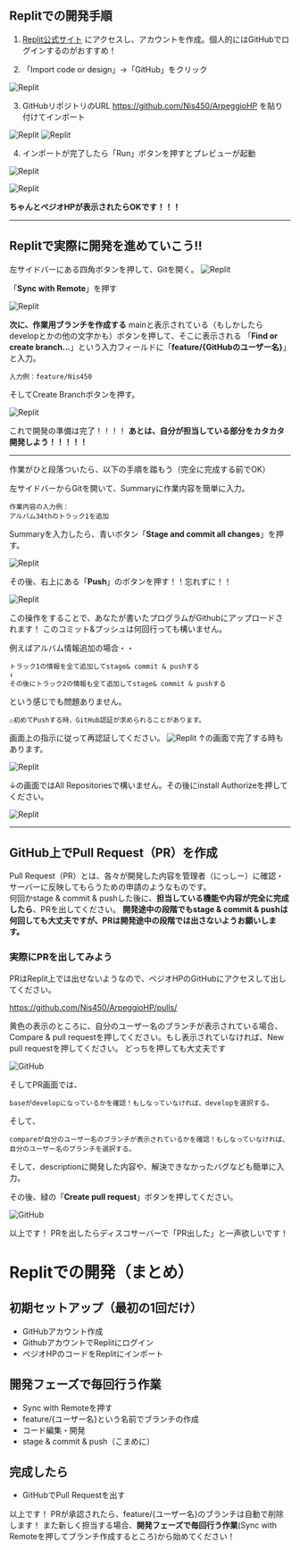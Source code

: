 ## Replitでの開発手順

1. [Replit公式サイト](https://replit.com/) にアクセスし、アカウントを作成。個人的にはGitHubでログインするのがおすすめ！

2. 「Import code or design」→「GitHub」をクリック

![Replit](./readme_pictures/replit_import.png)

3. GitHubリポジトリのURL
https://github.com/Nis450/ArpeggioHP
を貼り付けてインポート

![Replit](./readme_pictures/replit_url_input.png)
![Replit](./readme_pictures/replit_import_enter.png)

4. インポートが完了したら「Run」ボタンを押すとプレビューが起動

![Replit](./readme_pictures/replit_run.png)

![Replit](./readme_pictures/replit_preview.png)

**ちゃんとペジオHPが表示されたらOKです！！！**

---

## Replitで実際に開発を進めていこう‼️

左サイドバーにある四角ボタンを押して、Gitを開く。
![Replit](./readme_pictures/replit_git.png)

「**Sync with Remote**」を押す

![Replit](./readme_pictures/replit_sync.png)

**次に、作業用ブランチを作成する**
mainと表示されている（もしかしたらdevelopとかの他の文字かも）ボタンを押して、そこに表示される
「**Find or create branch...**」という入力フィールドに「**feature/{GitHubのユーザー名}**」と入力。

```入力例
入力例：feature/Nis450
```

そしてCreate Branchボタンを押す。

![Replit](./readme_pictures/replit_create_branch.png)

これで開発の準備は完了！！！！
**あとは、自分が担当している部分をカタカタ開発しよう！！！！！**

---

作業がひと段落ついたら、以下の手順を踏もう（完全に完成する前でOK）

左サイドバーからGitを開いて、Summaryに作業内容を簡単に入力。

```作業内容の入力例
作業内容の入力例：
アルバム34thのトラック1を追加
```

Summaryを入力したら、青いボタン「**Stage and commit all changes**」を押す。

![Replit](./readme_pictures/replit_stage.png)

その後、右上にある「**Push**」のボタンを押す！！忘れずに！！

![Replit](./readme_pictures/replit_push.png)

この操作をすることで、あなたが書いたプログラムがGithubにアップロードされます！
このコミット&プッシュは何回行っても構いません。

例えばアルバム情報追加の場合・・

```コミットプッシュの注意点
トラック1の情報を全て追加してstage& commit & pushする
↓
その後にトラック2の情報も全て追加してstage& commit & pushする
```

という感じでも問題ありません。

```コミットプッシュの注意点2
⚠️初めてPushする時、GitHub認証が求められることがあります。
```

画面上の指示に従って再認証してください。
![Replit](./readme_pictures/replit_github_auth1.png)
↑の画面で完了する時もあります。

![Replit](./readme_pictures/replit_github_auth2.png)

↓の画面ではAll Repositoriesで構いません。その後にinstall Authorizeを押してください。

![Replit](./readme_pictures/replit_github_auth3.png)

---

## GitHub上でPull Request（PR）を作成

Pull Request（PR）とは、各々が開発した内容を管理者（にっしー）に確認・サーバーに反映してもらうための申請のようなものです。  
何回かstage & commit & pushした後に、**担当している機能や内容が完全に完成したら**、PRを出してください。
**開発途中の段階でもstage & commit & pushは何回しても大丈夫ですが、PRは開発途中の段階では出さないようお願いします。**

### 実際にPRを出してみよう

PRはReplit上では出せないようなので、ペジオHPのGitHubにアクセスして出してください。

https://github.com/Nis450/ArpeggioHP/pulls/

黄色の表示のところに、自分のユーザー名のブランチが表示されている場合、Compare & pull requestを押してください。もし表示されていなければ、New pull requestを押してください。
どっちを押しても大丈夫です

![GitHub](./readme_pictures/github_pr_1.png)

そしてPR画面では、

```注意
baseがdevelopになっているかを確認！もしなっていなければ、developを選択する。
```

そして、

```注意
compareが自分のユーザー名のブランチが表示されているかを確認！もしなっていなければ、自分のユーザー名のブランチを選択する。
```

そして、descriptionに開発した内容や、解決できなかったバグなども簡単に入力。

その後、緑の「**Create pull request**」ボタンを押してください。

![GitHub](./readme_pictures/github_pr_2.png)

以上です！
PRを出したらディスコサーバーで「PR出した」と一声欲しいです！

# Replitでの開発（まとめ）

## 初期セットアップ（最初の1回だけ）

- GitHubアカウント作成
- GithubアカウントでReplitにログイン
- ペジオHPのコードをReplitにインポート

## 開発フェーズで毎回行う作業

- Sync with Remoteを押す
- feature/{ユーザー名}という名前でブランチの作成
- コード編集・開発
- stage & commit & push（こまめに）

## 完成したら

- GitHubでPull Requestを出す

以上です！
PRが承認されたら、feature/{ユーザー名}のブランチは自動で削除します！
また新しく担当する場合、**開発フェーズで毎回行う作業**(Sync with Remoteを押してブランチ作成するところ)から始めてください！
